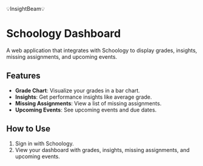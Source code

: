 💡InsightBeam💡
# Schoology Dashboard

A web application that integrates with Schoology to display grades, insights, missing assignments, and upcoming events.

## Features
- **Grade Chart**: Visualize your grades in a bar chart.
- **Insights**: Get performance insights like average grade.
- **Missing Assignments**: View a list of missing assignments.
- **Upcoming Events**: See upcoming events and due dates.

## How to Use
1. Sign in with Schoology.
2. View your dashboard with grades, insights, missing assignments, and upcoming events.
